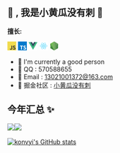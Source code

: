 

## 👋 , 我是小黄瓜没有刺 🥒

**擅长:**  

<code><img height="20" src="https://raw.githubusercontent.com/github/explore/80688e429a7d4ef2fca1e82350fe8e3517d3494d/topics/javascript/javascript.png"></code>
<code><img height="20" src="https://raw.githubusercontent.com/github/explore/80688e429a7d4ef2fca1e82350fe8e3517d3494d/topics/typescript/typescript.png"></code>
<code><img height="20" src="https://raw.githubusercontent.com/github/explore/80688e429a7d4ef2fca1e82350fe8e3517d3494d/topics/vue/vue.png"></code>
<code><img height="20" src="https://raw.githubusercontent.com/github/explore/80688e429a7d4ef2fca1e82350fe8e3517d3494d/topics/react/react.png"></code>
<code><img height="20" src="https://raw.githubusercontent.com/github/explore/80688e429a7d4ef2fca1e82350fe8e3517d3494d/topics/nodejs/nodejs.png"></code>

- 🔭 I'm currently a good person
- 🐧 QQ : 570588655
- 📧 Email : 13021001372@163.com
- 📁 掘金社区 : [小黄瓜没有刺](https://juejin.cn/user/3227821869648253)


## 今年汇总 ✨

<img align="" height="137px" src="https://github-readme-stats.vercel.app/api?username=konvyi&hide_title=true&hide_border=true&show_icons=true&include_all_commits=true&line_height=21&theme=radical&locale=cn" /><img align="" height="137px" src="https://github-readme-stats.vercel.app/api/top-langs/?username=konvyi&hide_title=true&hide_border=true&layout=compact&theme=radical&locale=cn" />

[![konvyi's GitHub stats](https://github-readme-stats.vercel.app/api/pin/?username=konvyi&repo=range&show_icons=true&theme=buefy)](https://github.com/anuraghazra/github-readme-stats)